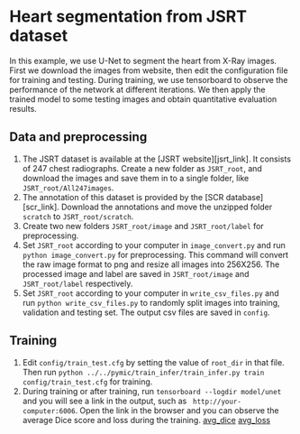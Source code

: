 # Heart segmentation from JSRT dataset

In this example, we use U-Net to segment the heart from X-Ray images. First we download the images from website, then edit the configuration file for training and testing. During training, we use tensorboard to observe the performance of the network at different iterations. We then apply the trained model to some testing images and obtain quantitative evaluation results.

## Data and preprocessing
1. The JSRT dataset is available at the [JSRT website][jsrt_link]. It consists of 247 chest radiographs. Create a new folder as `JSRT_root`, and download the images and save them in to a single folder, like `JSRT_root/All247images`. 
2. The annotation of this dataset is provided by the [SCR database][scr_link]. Download the annotations and move the unzipped folder `scratch` to `JSRT_root/scratch`.
3. Create two new folders  `JSRT_root/image` and `JSRT_root/label` for preprocessing.
4. Set `JSRT_root` according to your computer in `image_convert.py` and run `python image_convert.py` for preprocessing. This command will convert the raw image format to png and resize all images into 256X256. The processed image and label are saved in `JSRT_root/image` and `JSRT_root/label` respectively.
5. Set `JSRT_root` according to your computer in `write_csv_files.py` and run `python write_csv_files.py` to randomly split images into training, validation and testing set. The output csv files are saved in `config`.

## Training
1. Edit `config/train_test.cfg` by setting the value of `root_dir` in that file. Then run `python ../../pymic/train_infer/train_infer.py train config/train_test.cfg` for training.
2. During training or after training, run `tensorboard --logdir model/unet` and you will see a link in the output, such as ` http://your-computer:6006`. Open the link in the browser and you can observe the average Dice score and loss during the training.
[avg_dice](./jsrt_avg_dice.png)
[avg_loss](./jsrt_avg_loss.png)


